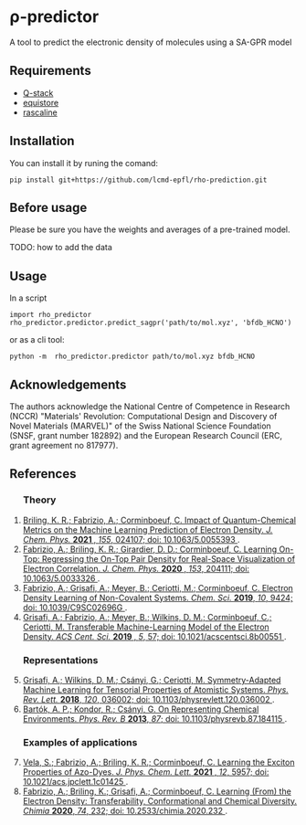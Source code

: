 # ρ-predictor

A tool to predict the electronic density of molecules using a SA-GPR model

## Requirements

- [Q-stack](https://github.com/m-stack-org/Q-stack)
- [equistore](https://github.com/m-stack-org/equistore)
- [rascaline](https://github.com/m-stack-org/rascaline)

## Installation

You can install it by runing the comand:

```
pip install git+https://github.com/lcmd-epfl/rho-prediction.git
```
## Before usage

Please be sure you have the weights and averages of a pre-trained model.  

TODO: how to add the data


## Usage
In a script
```
import rho_predictor
rho_predictor.predictor.predict_sagpr('path/to/mol.xyz', 'bfdb_HCNO')
```
or as a cli tool:
```
python -m  rho_predictor.predictor path/to/mol.xyz bfdb_HCNO
```

## Acknowledgements

The authors acknowledge the National Centre of Competence in Research (NCCR) "Materials' Revolution: Computational Design 
and Discovery of Novel Materials (MARVEL)" of the Swiss National Science Foundation (SNSF, grant number 182892) and the 
European Research Council (ERC, grant agreement no 817977). 

## References

<ol>

### Theory

<li>
<a href='https://doi.org/10.1063/5.0055393' target="_blank" rel="noopener noreferrer">                                        
Briling, K. R.; Fabrizio, A.; Corminboeuf, C. Impact of Quantum-Chemical Metrics                                              
on the Machine Learning Prediction of Electron Density. <i> J. Chem. Phys.                                                    
</i> <b> 2021 </b>, <i>155</i>, 024107;                                                                                       
doi: 10.1063/5.0055393                                                                                                        
</a>.                                  
</li>

<li>
<a href='https://doi.org/10.1063/5.0033326' target="_blank" rel="noopener noreferrer">                                        
Fabrizio, A.; Briling, K. R.; Girardier, D. D.; Corminboeuf, C.  Learning                                                     
On-Top: Regressing the On-Top Pair Density for Real-Space Visualization of                                                    
Electron Correlation. <i> J. Chem. Phys. </i> <b> 2020 </b>,                                                                  
<i>153</i>, 204111;                                                                                                           
doi: 10.1063/5.0033326                                                                                                        
</a>.                                                                                                                         
</li>
                                                                                                                              
<li>
<a href='https://doi.org/10.1039/C9SC02696G' target="_blank" rel="noopener noreferrer">                                       
Fabrizio, A.; Grisafi, A.; Meyer, B.; Ceriotti, M.; Corminboeuf, C. Electron                                                  
Density Learning of Non-Covalent Systems. <i>Chem. Sci.</i>  <b>2019</b>,                                                     
<i>10</i>, 9424;                                                                                                              
doi: 10.1039/C9SC02696G                                                                                                       
</a>.                                                                                                                         
</li>
                                                                                                                              
                                                                                                                              
<li>
<a href='https://doi.org/10.1021/acscentsci.8b00551' target="_blank" rel="noopener noreferrer">                               
Grisafi, A.; Fabrizio, A.; Meyer, B.; Wilkins, D. M.; Corminboeuf, C.; Ceriotti,                                              
M. Transferable Machine-Learning Model of the Electron Density. <i>ACS Cent. Sci.</i> <b> 2019 </b>, <i>5</i>, 57;            
doi: 10.1021/acscentsci.8b00551                                                                                               
</a>.                                                                                                                         
</li>

### Representations

<li>                                                                                                                          
<a href="https://doi.org/10.1103/physrevlett.120.036002">                                                                     
Grisafi, A.; Wilkins, D. M.; Csányi, G.; Ceriotti, M. Symmetry-Adapted                                                        
Machine Learning for Tensorial Properties of Atomistic Systems.<i> Phys. Rev. Lett. </i> <b>2018</b>, <i>120</i>, 036002;     
doi: 10.1103/physrevlett.120.036002                                                                                           
</a>.                                                                                                                         
</li>                                                                                                                         
                                                                                                                              
<li>                                                                                                                          
<a href="https://doi.org/10.1103/physrevb.87.184115">                                                                         
Bartók, A. P.; Kondor, R.; Csányi, G. On Representing Chemical Environments.                                                  
<i>Phys. Rev. B</i> <b>2013</b>, <i>87</i>;                                                                                   
doi: 10.1103/physrevb.87.184115                                                                                               
</a>.                                                                                                                         
</li>                                      

### Examples of applications

<li>                                                                                                                          
<a href='https://doi.org/10.1021/acs.jpclett.1c01425' target="_blank" rel="noopener noreferrer">                              
Vela, S.; Fabrizio, A.; Briling, K. R.; Corminboeuf, C. Learning the Exciton                                                  
Properties of Azo-Dyes. <i>J. Phys. Chem. Lett.</i> <b>                                                                       
2021 </b>, <i>12</i>, 5957;                                                                                                   
doi: 10.1021/acs.jpclett.1c01425                                                                                              
</a>.                                                                                                                         
</li>                                                                                                                         
                                                                                                                              
<li>                                                                                                                          
<a href='https://doi.org/10.2533/chimia.2020.232' target="_blank" rel="noopener noreferrer">                                  
Fabrizio, A.; Briling, K.; Grisafi, A.; Corminboeuf, C. Learning (From) the                                                   
Electron Density: Transferability, Conformational and Chemical Diversity.                                                     
<i>Chimia</i> <b> 2020</b>, <i>74</i>, 232;                                                                                   
doi: 10.2533/chimia.2020.232                                                                                                  
</a>.                                                                                                                         
</li>                                       
</ol>
